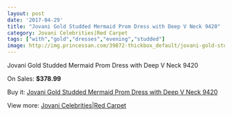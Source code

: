 ```yaml
---
layout: post
date: '2017-04-29'
title: "Jovani Gold Studded Mermaid Prom Dress with Deep V Neck 9420"
category: Jovani Celebrities|Red Carpet
tags: ["with","gold","dresses","evening","studded"]
image: http://img.princessan.com/39872-thickbox_default/jovani-gold-studded-mermaid-prom-dress-with-deep-v-neck-9420.jpg
---
```

Jovani Gold Studded Mermaid Prom Dress with Deep V Neck 9420

On Sales: **$378.99**
<a href="https://www.princessan.com/en/18593-jovani-gold-studded-mermaid-prom-dress-with-deep-v-neck-9420.html"><amp-img layout="responsive" width="600" height="600" src="//img.princessan.com/39872-thickbox_default/jovani-gold-studded-mermaid-prom-dress-with-deep-v-neck-9420.jpg" alt="Jovani Gold Studded Mermaid Prom Dress with Deep V Neck 9420 0" /></a>

Buy it: [Jovani Gold Studded Mermaid Prom Dress with Deep V Neck 9420](https://www.princessan.com/en/18593-jovani-gold-studded-mermaid-prom-dress-with-deep-v-neck-9420.html "Jovani Gold Studded Mermaid Prom Dress with Deep V Neck 9420")

View more: [Jovani Celebrities|Red Carpet](https://www.princessan.com/en/171- "Jovani Celebrities|Red Carpet")